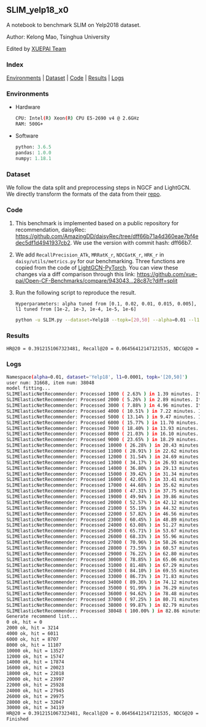 ## SLIM_yelp18_x0

A notebook to benchmark SLIM on Yelp2018 dataset.

Author: Kelong Mao, Tsinghua University

Edited by [XUEPAI Team](https://github.com/xue-pai)


### Index
[Environments](#Environments) | [Dataset](#Dataset) | [Code](#Code) | [Results](#Results) | [Logs](#Logs)

### Environments
+ Hardware

    ```bash
    CPU: Intel(R) Xeon(R) CPU E5-2690 v4 @ 2.6GHz
    RAM: 500G+
    ```
+ Software

    ```python
    python: 3.6.5
    pandas: 1.0.0
    numpy: 1.18.1
    ```

### Dataset
We follow the data split and preprocessing steps in NGCF and LightGCN. We directly transform the formats of the data from their [repo](https://github.com/kuandeng/LightGCN/tree/master/Data).

### Code
1. This benchmark is implemented based on a public repository for recommendation, daisyRec: https://github.com/AmazingDD/daisyRec/tree/dff66b71a4d360eae7bf4edec5df1d4941937cb2. We use the version with commit hash: dff66b7.

2. We add ``RecallPrecision_ATk``, ``MRRatK_r``, ``NDCGatK_r``, ``HRK_r`` in ``daisy/utils/metrics.py`` for our benchmarking.
Three functions are copied from the code of [LightGCN-PyTorch](https://github.com/gusye1234/LightGCN-PyTorch/blob/b06c6b9db8391de4fbcf45ad436536743a6c896d/code/utils.py). You can view these changes via a diff comparison through this link: https://github.com/xue-pai/Open-CF-Benchmarks/compare/943043...28c87c?diff=split

3. Run the following script to reproduce the result.

    `Hyperparameters: alpha tuned from [0.1, 0.02, 0.01, 0.015, 0.005], l1 tuned from [1e-2, 1e-3, 1e-4, 1e-5, 1e-6]`

    ```bash
    python -u SLIM.py --dataset=Yelp18 --topk=[20,50] --alpha=0.01 --l1=0.0001
    ```

### Results
```bash
HR@20 = 0.3912151067323481, Recall@20 = 0.06456412147121535, NDCG@20 = 0.05407667471159522, HR@50 = 0.5798913729948213, Recall@50 = 0.1212562152408041, NDCG@50 = 0.07512081886959462
```


### Logs
```bash
Namespace(alpha=0.01, dataset='Yelp18', l1=0.0001, topk='[20,50]')
user num: 31668, item num: 38048
model fitting...
SLIMElasticNetRecommender: Processed 1000 ( 2.63% ) in 1.39 minutes. Items per second: 12
SLIMElasticNetRecommender: Processed 2000 ( 5.26% ) in 2.89 minutes. Items per second: 12
SLIMElasticNetRecommender: Processed 3000 ( 7.88% ) in 4.96 minutes. Items per second: 10
SLIMElasticNetRecommender: Processed 4000 ( 10.51% ) in 7.22 minutes. Items per second: 9
SLIMElasticNetRecommender: Processed 5000 ( 13.14% ) in 9.47 minutes. Items per second: 9
SLIMElasticNetRecommender: Processed 6000 ( 15.77% ) in 11.70 minutes. Items per second: 9
SLIMElasticNetRecommender: Processed 7000 ( 18.40% ) in 13.93 minutes. Items per second: 8
SLIMElasticNetRecommender: Processed 8000 ( 21.03% ) in 16.10 minutes. Items per second: 8
SLIMElasticNetRecommender: Processed 9000 ( 23.65% ) in 18.29 minutes. Items per second: 8
SLIMElasticNetRecommender: Processed 10000 ( 26.28% ) in 20.43 minutes. Items per second: 8
SLIMElasticNetRecommender: Processed 11000 ( 28.91% ) in 22.62 minutes. Items per second: 8
SLIMElasticNetRecommender: Processed 12000 ( 31.54% ) in 24.69 minutes. Items per second: 8
SLIMElasticNetRecommender: Processed 13000 ( 34.17% ) in 26.93 minutes. Items per second: 8
SLIMElasticNetRecommender: Processed 14000 ( 36.80% ) in 29.13 minutes. Items per second: 8
SLIMElasticNetRecommender: Processed 15000 ( 39.42% ) in 31.34 minutes. Items per second: 8
SLIMElasticNetRecommender: Processed 16000 ( 42.05% ) in 33.41 minutes. Items per second: 8
SLIMElasticNetRecommender: Processed 17000 ( 44.68% ) in 35.62 minutes. Items per second: 8
SLIMElasticNetRecommender: Processed 18000 ( 47.31% ) in 37.75 minutes. Items per second: 8
SLIMElasticNetRecommender: Processed 19000 ( 49.94% ) in 39.86 minutes. Items per second: 8
SLIMElasticNetRecommender: Processed 20000 ( 52.57% ) in 42.12 minutes. Items per second: 8
SLIMElasticNetRecommender: Processed 21000 ( 55.19% ) in 44.32 minutes. Items per second: 8
SLIMElasticNetRecommender: Processed 22000 ( 57.82% ) in 46.56 minutes. Items per second: 8
SLIMElasticNetRecommender: Processed 23000 ( 60.45% ) in 48.89 minutes. Items per second: 8
SLIMElasticNetRecommender: Processed 24000 ( 63.08% ) in 51.27 minutes. Items per second: 8
SLIMElasticNetRecommender: Processed 25000 ( 65.71% ) in 53.67 minutes. Items per second: 8
SLIMElasticNetRecommender: Processed 26000 ( 68.33% ) in 55.96 minutes. Items per second: 8
SLIMElasticNetRecommender: Processed 27000 ( 70.96% ) in 58.26 minutes. Items per second: 8
SLIMElasticNetRecommender: Processed 28000 ( 73.59% ) in 60.57 minutes. Items per second: 8
SLIMElasticNetRecommender: Processed 29000 ( 76.22% ) in 62.80 minutes. Items per second: 8
SLIMElasticNetRecommender: Processed 30000 ( 78.85% ) in 65.06 minutes. Items per second: 8
SLIMElasticNetRecommender: Processed 31000 ( 81.48% ) in 67.29 minutes. Items per second: 8
SLIMElasticNetRecommender: Processed 32000 ( 84.10% ) in 69.55 minutes. Items per second: 8
SLIMElasticNetRecommender: Processed 33000 ( 86.73% ) in 71.83 minutes. Items per second: 8
SLIMElasticNetRecommender: Processed 34000 ( 89.36% ) in 74.12 minutes. Items per second: 8
SLIMElasticNetRecommender: Processed 35000 ( 91.99% ) in 76.29 minutes. Items per second: 8
SLIMElasticNetRecommender: Processed 36000 ( 94.62% ) in 78.48 minutes. Items per second: 8
SLIMElasticNetRecommender: Processed 37000 ( 97.25% ) in 80.71 minutes. Items per second: 8
SLIMElasticNetRecommender: Processed 38000 ( 99.87% ) in 82.79 minutes. Items per second: 8
SLIMElasticNetRecommender: Processed 38048 ( 100.00% ) in 82.86 minutes. Items per second: 8
Generate recommend list...
0 ok, hit = 0
2000 ok, hit = 3214
4000 ok, hit = 6011
6000 ok, hit = 8707
8000 ok, hit = 11107
10000 ok, hit = 13527
12000 ok, hit = 15747
14000 ok, hit = 17874
16000 ok, hit = 20023
18000 ok, hit = 22018
20000 ok, hit = 23997
22000 ok, hit = 25928
24000 ok, hit = 27945
26000 ok, hit = 29975
28000 ok, hit = 32047
30000 ok, hit = 34119
HR@20 = 0.3912151067323481, Recall@20 = 0.06456412147121535, NDCG@20 = 0.05407667471159522, HR@50 = 0.5798913729948213, Recall@50 = 0.1212562152408041, NDCG@50 = 0.07512081886959462, 
Finished
```